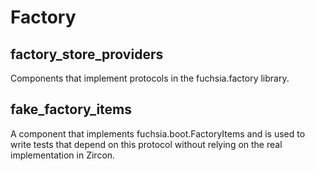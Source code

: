 # Factory

## factory_store_providers
Components that implement protocols in the fuchsia.factory library.

## fake_factory_items
A component that implements fuchsia.boot.FactoryItems and is used to write tests that depend on this protocol without relying on the real implementation in Zircon.
